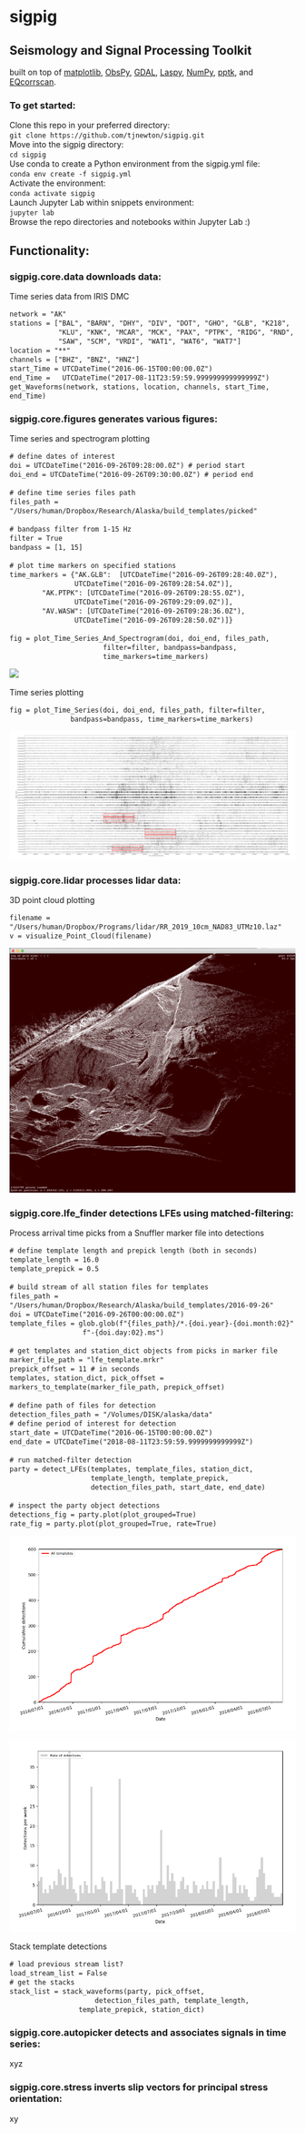 # sigpig
## Seismology and Signal Processing Toolkit 
built on top of [matplotlib](https://github.com/matplotlib/matplotlib), [ObsPy](https://github.com/obspy/obspy), [GDAL](https://github.com/OSGeo/gdal), [Laspy](https://github.com/laspy/laspy), [NumPy](https://github.com/numpy/numpy), [pptk](https://github.com/heremaps/pptk), and [EQcorrscan](https://github.com/eqcorrscan/EQcorrscan). 

### To get started:
Clone this repo in your preferred directory:  
`git clone https://github.com/tjnewton/sigpig.git`  
Move into the sigpig directory:  
`cd sigpig`  
Use conda to create a Python environment from the sigpig.yml file:  
`conda env create -f sigpig.yml`  
Activate the environment:  
`conda activate sigpig`  
Launch Jupyter Lab within snippets environment:  
`jupyter lab`  
Browse the repo directories and notebooks within Jupyter Lab :)

## Functionality:
### sigpig.core.data downloads data:  
Time series data from IRIS DMC  
```
network = "AK"
stations = ["BAL", "BARN", "DHY", "DIV", "DOT", "GHO", "GLB", "K218",
            "KLU", "KNK", "MCAR", "MCK", "PAX", "PTPK", "RIDG", "RND",
            "SAW", "SCM", "VRDI", "WAT1", "WAT6", "WAT7"]
location = "**"
channels = ["BHZ", "BNZ", "HNZ"]
start_Time = UTCDateTime("2016-06-15T00:00:00.0Z")
end_Time =   UTCDateTime("2017-08-11T23:59:59.999999999999999Z")
get_Waveforms(network, stations, location, channels, start_Time, end_Time)
```

### sigpig.core.figures generates various figures:  
Time series and spectrogram plotting  
```
# define dates of interest
doi = UTCDateTime("2016-09-26T09:28:00.0Z") # period start
doi_end = UTCDateTime("2016-09-26T09:30:00.0Z") # period end

# define time series files path
files_path = "/Users/human/Dropbox/Research/Alaska/build_templates/picked"

# bandpass filter from 1-15 Hz
filter = True
bandpass = [1, 15]

# plot time markers on specified stations
time_markers = {"AK.GLB":  [UTCDateTime("2016-09-26T09:28:40.0Z"),
			    UTCDateTime("2016-09-26T09:28:54.0Z")],
		"AK.PTPK": [UTCDateTime("2016-09-26T09:28:55.0Z"),
			    UTCDateTime("2016-09-26T09:29:09.0Z")],
		"AV.WASW": [UTCDateTime("2016-09-26T09:28:36.0Z"),
			    UTCDateTime("2016-09-26T09:28:50.0Z")]}

fig = plot_Time_Series_And_Spectrogram(doi, doi_end, files_path,
				       filter=filter, bandpass=bandpass,
				       time_markers=time_markers)
```
![](doc/images/ts-spect.png?raw=true)

Time series plotting  
```
fig = plot_Time_Series(doi, doi_end, files_path, filter=filter,
		       bandpass=bandpass, time_markers=time_markers)
```
![](doc/images/ts.png?raw=true)

### sigpig.core.lidar processes lidar data:  
3D point cloud plotting  
```
filename = "/Users/human/Dropbox/Programs/lidar/RR_2019_10cm_NAD83_UTMz10.laz"
v = visualize_Point_Cloud(filename)
```
![](doc/images/point_cloud.png?raw=true)

### sigpig.core.lfe_finder detections LFEs using matched-filtering:  
Process arrival time picks from a Snuffler marker file into detections
```
# define template length and prepick length (both in seconds)
template_length = 16.0
template_prepick = 0.5

# build stream of all station files for templates
files_path = "/Users/human/Dropbox/Research/Alaska/build_templates/2016-09-26"
doi = UTCDateTime("2016-09-26T00:00:00.0Z")
template_files = glob.glob(f"{files_path}/*.{doi.year}-{doi.month:02}"
			      f"-{doi.day:02}.ms")

# get templates and station_dict objects from picks in marker file
marker_file_path = "lfe_template.mrkr"
prepick_offset = 11 # in seconds
templates, station_dict, pick_offset = markers_to_template(marker_file_path, prepick_offset)

# define path of files for detection
detection_files_path = "/Volumes/DISK/alaska/data"
# define period of interest for detection
start_date = UTCDateTime("2016-06-15T00:00:00.0Z")
end_date = UTCDateTime("2018-08-11T23:59:59.9999999999999Z")

# run matched-filter detection
party = detect_LFEs(templates, template_files, station_dict,
                    template_length, template_prepick,
                    detection_files_path, start_date, end_date)
		    
# inspect the party object detections
detections_fig = party.plot(plot_grouped=True)
rate_fig = party.plot(plot_grouped=True, rate=True)
```
![](doc/images/lfe_detections.png?raw=true)

![](doc/images/lfe_detection_rate.png?raw=true)

Stack template detections
```
# load previous stream list?
load_stream_list = False
# get the stacks
stack_list = stack_waveforms(party, pick_offset,
		       	     detection_files_path, template_length,
			     template_prepick, station_dict)
```

### sigpig.core.autopicker detects and associates signals in time series:  
xyz  

### sigpig.core.stress inverts slip vectors for principal stress orientation:  
xy

